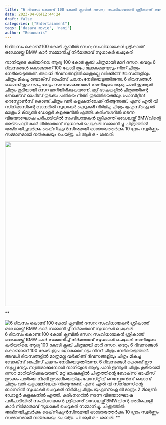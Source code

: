 ```yaml
---
title: "6 ദിവസം കൊണ്ട് 100 കോടി ക്ലബിൽ ദസറ; സംവിധായകൻ ശ്രീകാന്ത് ഒഡേലയ്ക്ക് BMW കാർ സമ്മാനിച്ച് നിർമാതാവ് സുധാകർ ചെറുകുരി"
date: 2023-04-06T12:44:24
draft: false
categories: ["Entertainment"]
tags: ['dasara movie', 'nani']
author: "Beaumaris"
---
```


6 ദിവസം കൊണ്ട് 100 കോടി ക്ലബിൽ ദസറ; സംവിധായകൻ ശ്രീകാന്ത് ഒഡേലയ്ക്ക് BMW കാർ സമ്മാനിച്ച് നിർമാതാവ് സുധാകർ ചെറുകുരി

നാനിയുടെ കരിയറിലെ ആദ്യ 100 കോടി ക്ലബ് ചിത്രമായി മാറി ദസറ. വെറും 6 ദിവസങ്ങൾ കൊണ്ടാണ് 100 കോടി രൂപ ലോകമെമ്പാടും നിന്ന് ചിത്രം നേടിയെടുത്തത്. അവധി ദിവസങ്ങളിൽ മാത്രമല്ല വർക്കിങ്ങ് ദിവസങ്ങളിലും ചിത്രം മികച്ച ബോക്‌സ് ഓഫീസ് ചലനം നേടിയെടുത്തിരുന്നു. 6 ദിവസങ്ങൾ കൊണ്ട് ഈ സ്വപ്ന നേട്ടം സ്വന്തമാക്കുമ്പോൾ നാനിയുടെ ആദ്യ പാൻ ഇന്ത്യൻ ചിത്രം കൂടിയായി ദസറ മാറിയിരിക്കുകയാണ്. മറ്റ് ഭാഷകളിൽ ചിത്രത്തിന്റെ ബോക്‌സ് ഓഫീസ് തുടക്കം പതിയെ നീങ്ങി തുടങ്ങിയെങ്കിലും പോസിറ്റീവ് റെസ്പോൺസ് കൊണ്ട് ചിത്രം വൻ കളക്ഷനിലേക്ക് നീങ്ങുന്നുണ്ട്. എസ് എൽ വി സിനിമാസിന്റെ ബാനറിൽ സുധാകർ ചെറുകുരി നിർമിച്ച ചിത്രം യുഎസ്‌ഐ ൽ മാത്രം 2 മില്യൺ ഡോളർ കളക്ഷനിൽ എത്തി. കരിംനഗറിൽ നടന്ന വിജയാഘോഷ പരിപാടിയിൽ സംവിധായകൻ ശ്രീകാന്ത് ഒഡേലയ്ക്ക് BMWവിന്റെ അടിപൊളി കാർ നിർമാതാവ് സുധാകർ ചെറുകുരി സമ്മാനിച്ചു. ചിത്രത്തിൽ അഭിനയിച്ചവർക്കും ടെക്‌നീഷ്യൻസിനുമായി ഓരോരുത്തർക്കും 10 ഗ്രാം സ്വർണ്ണം സമ്മാനമായി നൽകുകയും ചെയ്‌തു. പി ആർ ഒ - ശബരി.

<img class="size-large wp-image-390473 aligncenter" src="https://cdn.boolokam.com/articles/2023/04/eerrrr-1024x682.jpg" alt="" width="800" height="533" />

**


![6 ദിവസം കൊണ്ട് 100 കോടി ക്ലബിൽ ദസറ; സംവിധായകൻ ശ്രീകാന്ത് ഒഡേലയ്ക്ക് BMW കാർ സമ്മാനിച്ച് നിർമാതാവ് സുധാകർ ചെറുകുരി](https://cdn.boolokam.com/articles/2023/04/eerrrr-1024x682.jpg)6 ദിവസം കൊണ്ട് 100 കോടി ക്ലബിൽ ദസറ; സംവിധായകൻ ശ്രീകാന്ത് ഒഡേലയ്ക്ക് BMW കാർ സമ്മാനിച്ച് നിർമാതാവ് സുധാകർ ചെറുകുരി നാനിയുടെ കരിയറിലെ ആദ്യ 100 കോടി ക്ലബ് ചിത്രമായി മാറി ദസറ. വെറും 6 ദിവസങ്ങൾ കൊണ്ടാണ് 100 കോടി രൂപ ലോകമെമ്പാടും നിന്ന് ചിത്രം നേടിയെടുത്തത്. അവധി ദിവസങ്ങളിൽ മാത്രമല്ല വർക്കിങ്ങ് ദിവസങ്ങളിലും ചിത്രം മികച്ച ബോക്‌സ് ഓഫീസ് ചലനം നേടിയെടുത്തിരുന്നു. 6 ദിവസങ്ങൾ കൊണ്ട് ഈ സ്വപ്ന നേട്ടം സ്വന്തമാക്കുമ്പോൾ നാനിയുടെ ആദ്യ പാൻ ഇന്ത്യൻ ചിത്രം കൂടിയായി ദസറ മാറിയിരിക്കുകയാണ്. മറ്റ് ഭാഷകളിൽ ചിത്രത്തിന്റെ ബോക്‌സ് ഓഫീസ് തുടക്കം പതിയെ നീങ്ങി തുടങ്ങിയെങ്കിലും പോസിറ്റീവ് റെസ്പോൺസ് കൊണ്ട് ചിത്രം വൻ കളക്ഷനിലേക്ക് നീങ്ങുന്നുണ്ട്. എസ് എൽ വി സിനിമാസിന്റെ ബാനറിൽ സുധാകർ ചെറുകുരി നിർമിച്ച ചിത്രം യുഎസ്‌ഐ ൽ മാത്രം 2 മില്യൺ ഡോളർ കളക്ഷനിൽ എത്തി. കരിംനഗറിൽ നടന്ന വിജയാഘോഷ പരിപാടിയിൽ സംവിധായകൻ ശ്രീകാന്ത് ഒഡേലയ്ക്ക് BMWവിന്റെ അടിപൊളി കാർ നിർമാതാവ് സുധാകർ ചെറുകുരി സമ്മാനിച്ചു. ചിത്രത്തിൽ അഭിനയിച്ചവർക്കും ടെക്‌നീഷ്യൻസിനുമായി ഓരോരുത്തർക്കും 10 ഗ്രാം സ്വർണ്ണം സമ്മാനമായി നൽകുകയും ചെയ്‌തു. പി ആർ ഒ - ശബരി. **
